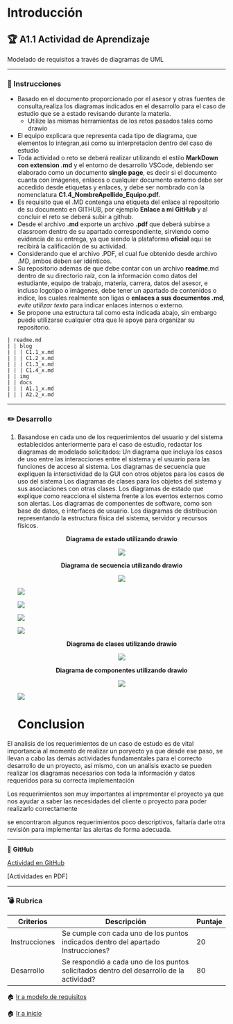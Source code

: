 # Introducción

## :trophy: A1.1 Actividad de Aprendizaje

Modelado de requisitos a través de diagramas de UML

___

### :blue_book: Instrucciones

- Basado en el  documento proporcionado por el asesor y otras fuentes de consulta,realiza los diagramas indicados en el desarrollo para el caso de estudio que se a estado revisando 
durante la materia.
   + Utilize las mismas herramientas de los retos pasados tales como drawio
- El equipo explicara que representa cada tipo de diagrama, que elementos lo integran,asi como su interpretacion dentro del caso de estudio 
- Toda actividad o reto se deberá realizar utilizando el estilo **MarkDown con extension .md** y el entorno de desarrollo VSCode, debiendo ser elaborado como un documento **single page**, es decir si el documento cuanta con imágenes, enlaces o cualquier documento externo debe ser accedido desde etiquetas y enlaces, y debe ser nombrado con la nomenclatura **C1.4_NombreApellido_Equipo.pdf.**
- Es requisito que el .MD contenga una etiqueta del enlace al repositorio de su documento en GITHUB, por ejemplo **Enlace a mi GitHub** y al concluir el reto se deberá subir a github.
- Desde el archivo **.md** exporte un archivo **.pdf** que deberá subirse a classroom dentro de su apartado correspondiente, sirviendo como evidencia de su entrega, ya que siendo la plataforma **oficial** aquí se recibirá la calificación de su actividad.
- Considerando que el archivo .PDF, el cual fue obtenido desde archivo .MD, ambos deben ser idénticos.
- Su repositorio ademas de que debe contar con un archivo **readme**.md dentro de su directorio raíz, con la información como datos del estudiante, equipo de trabajo, materia, carrera, datos del asesor, e incluso logotipo o imágenes, debe tener un apartado de contenidos o indice, los cuales realmente son ligas o **enlaces a sus documentos .md**, _evite utilizar texto_ para indicar enlaces internos o externo.
- Se propone una estructura tal como esta indicada abajo, sin embargo puede utilizarse cualquier otra que le apoye para organizar su repositorio.

``` 
| readme.md
| | blog
| | | C1.1_x.md
| | | C1.2_x.md
| | | C1.3_x.md
| | | C1.4_x.md
| | img
| | docs
| | | A1.1_x.md
| | | A2.2_x.md
```
___

### :pencil2: Desarrollo

1. Basandose en cada uno de los requerimientos del usuario y del sistema establecidos anteriormente
para el caso de estudio, redactar los diagramas de modelado solicitados:
Un diagrama que incluya los casos de uso entre las interacciones entre el sistema y el usuario para las
funciones de acceso al sistema.
Los diagramas de secuencia que expliquen la interactividad de la GUI con otros objetos para los casos
de uso del sistema
Los diagramas de clases para los objetos del sistema y sus asociaciones con otras clases.
Los diagramas de estado que explique como reacciona el sistema frente a los eventos externos como
son alertas.
Los diagramas de componentes de software, como son base de datos, e interfaces de usuario.
Los diagramas de distribución representando la estructura física del sistema, servidor y recursos físicos.
    
   <div align="center">
      <p> 
         <strong>Diagrama de 
         estado utilizando drawio</strong>
      </p>
     <img src="https://raw.githubusercontent.com/iztmool/Analisis-avanzado-software-2020/master/Diagrama%20de%20estado%20alerta%20condiciones%20ambientales.png">
    </div>
    

   <div align="center">
      <p> 
         <strong>Diagrama de secuencia utilizando drawio</strong>
      </p>
      <img src="https://raw.githubusercontent.com/iztmool/Analisis-avanzado-software-2020/master/Diagrama%20de%20secuencia%20inicio%20de%20sesion.png">
   </div>
   
    </p>
      <img src="https://raw.githubusercontent.com/iztmool/Analisis-avanzado-software-2020/master/Diagrama%20secuencia%201.png">
   </div>
   
    </p>
     <img src="https://raw.githubusercontent.com/iztmool/Analisis-avanzado-software-2020/master/Diagrama%20secuencia%202.png">
   </div>
   
   
    </p>
     <img src="https://github.com/iztmool/Analisis-avanzado-software-2020/blob/master/Diagrama%20secuencia%203.png">
   </div> 
   
     </p>
     <img src="https://raw.githubusercontent.com/iztmool/Analisis-avanzado-software-2020/master/Diagrama%20secuencia%204.png">
   </div>   
   
   <div align="center">
      <p> 
         <strong>Diagrama de clases utilizando drawio</strong>
      </p>
      <img src="https://raw.githubusercontent.com/iztmool/Analisis-avanzado-software-2020/master/diagrama%20equipo%203.png">
   </div>
   
    <div align="center">
      <p> 
         <strong>Diagrama de componentes utilizando drawio</strong>
      </p>
      <img src="https://raw.githubusercontent.com/iztmool/Analisis-avanzado-software-2020/master/diagrama%20de%20componentes%20a1.a.png">
    </div>
   </p>
      <img src="https://raw.githubusercontent.com/iztmool/Analisis-avanzado-software-2020/master/Cuadros%20feos%20.png">
   </div>
   
   
   # Conclusion
El analisis de los requerimientos de un caso de estudo es de vital importancia al momento de realizar un poryecto ya que desde ese paso, se llevan a cabo las demás actividades fundamentales para el correcto desarrollo de un proyecto, así mismo, con un analisis exacto se pueden realizar los diagramas necesarios con toda la información y datos requeridos para su correcta implementación

Los requerimientos son muy importantes al imprementar el proyecto ya que nos ayudar a saber las necesidades del cliente o proyecto para poder realizarlo correctamente

se encontraron algunos requerimientos poco descriptivos, faltaría darle otra revisión para implementar las alertas de forma adecuada.
___
:link: **GitHub**

[Actividad en GitHub](https://github.com/iztmool/Analisis-avanzado-software-2020/blob/master/A1.1_JonathanNavarro_softonic.md)


[Actividades en PDF]

___

### :bomb: Rubrica

| Criterios     | Descripción                                                                                  | Puntaje |
| ------------- | -------------------------------------------------------------------------------------------- | ------- |
| Instrucciones | Se cumple con cada uno de los puntos indicados dentro del apartado Instrucciones?            | 20 |
| Desarrollo    | Se respondió a cada uno de los puntos solicitados dentro del desarrollo de la actividad?     | 80      |


:house: [Ir a modelo de requisitos](../docs/D1.0_Modelado_requisitos.md)

:house: [Ir a inicio](https://github.com/FILL16Z/Analisis-Avanzado-de-Software/blob/master/README.md)
